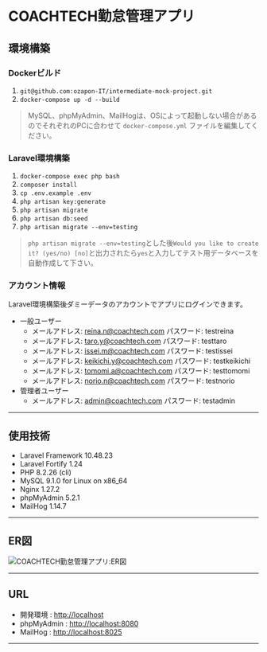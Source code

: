 # COACHTECH勤怠管理アプリ
## 環境構築

### Dockerビルド

1. `git@github.com:ozapon-IT/intermediate-mock-project.git`
2. `docker-compose up -d --build`

> MySQL、phpMyAdmin、MailHogは、OSによって起動しない場合があるのでそれぞれのPCに合わせて `docker-compose.yml` ファイルを編集してください。

### Laravel環境構築

1. `docker-compose exec php bash`
2. `composer install`
3. `cp .env.example .env`
4. `php artisan key:generate`
5. `php artisan migrate`
6. `php artisan db:seed`
7. `php artisan migrate --env=testing`

> `php artisan migrate --env=testing`とした後`Would you like to create it? (yes/no) [no]`と出力されたら`yes`と入力してテスト用データベースを自動作成して下さい。

### アカウント情報

Laravel環境構築後ダミーデータのアカウントでアプリにログインできます。
- 一般ユーザー
  - メールアドレス: reina.n@coachtech.com パスワード: testreina
  - メールアドレス: taro.y@coachtech.com パスワード: testtaro
  - メールアドレス: issei.m@coachtech.com パスワード: testissei
  - メールアドレス: keikichi.y@coachtech.com パスワード: testkeikichi
  - メールアドレス: tomomi.a@coachtech.com パスワード: testtomomi
  - メールアドレス: norio.n@coachtech.com パスワード: testnorio
- 管理者ユーザー
  - メールアドレス: admin@coachtech.com パスワード: testadmin

---

## 使用技術

- Laravel Framework 10.48.23
- Laravel Fortify 1.24
- PHP 8.2.26 (cli)
- MySQL 9.1.0 for Linux on x86_64
- Nginx 1.27.2
- phpMyAdmin 5.2.1
- MailHog 1.14.7

---

## ER図
![COACHTECH勤怠管理アプリ:ER図](https://github.com/user-attachments/assets/12d6e4d9-a821-4b92-8027-ecaf25d038db)

---

## URL

- 開発環境 : [http://localhost](http://localhost)  
- phpMyAdmin : [http://localhost:8080](http://localhost:8080)
- MailHog : [http://localhost:8025](http://localhost:8025)

---

